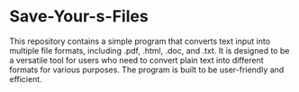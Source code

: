 # Save-Your-s-Files
This repository contains a simple program that converts text input into multiple file formats, including .pdf, .html, .doc, and .txt. It is designed to be a versatile tool for users who need to convert plain text into different formats for various purposes. The program is built to be user-friendly and efficient.
